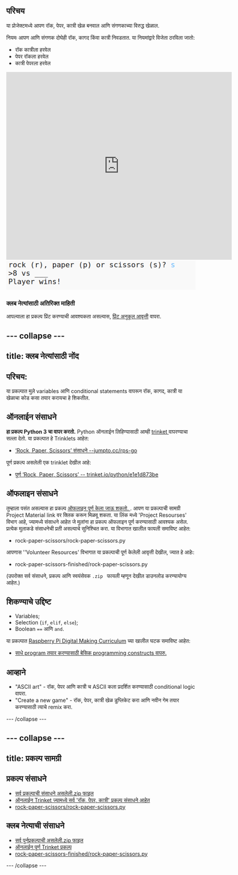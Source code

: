 ## परिचय

या प्रोजेक्टमध्ये आपण रॉक, पेपर, कात्री खेळ बनवाल आणि संगणकाच्या विरुद्ध खेळाल.

नियमः आपण आणि संगणक दोघेही रॉक, कागद किंवा कात्री निवडतात. या नियमांद्वारे विजेता ठरविला जातो:

* रॉक कात्रीला हरवेल
* पेपर रॉकला हरवेल
* कात्री पेपरला हरवेल

<div class="trinket">
  <iframe src="https://trinket.io/embed/python/e1e1d873be?outputOnly=true&start=result" width="600" height="500" frameborder="0" marginwidth="0" marginheight="0" allowfullscreen>
  </iframe>
  <img src="images/rps-final.png">
</div>

### क्लब नेत्यांसाठी अतिरिक्त माहिती

आपल्याला हा प्रकल्प प्रिंट करण्याची आवश्यकता असल्यास, [प्रिंट अनुकूल आवृत्ती](https://projects.raspberrypi.org/en/projects/rock-paper-scissors/print) वापरा.

## \--- collapse \---

## title: क्लब नेत्यांसाठी नोंद

## परिचय:

या प्रकल्पात मुले variables आणि conditional statements वापरून रॉक, कागद, कात्री या खेळाचा कोड कसा तयार करायचा हे शिकतील.

## ऑनलाईन संसाधने

**हा प्रकल्प Python 3 चा वापर करतो.** Python ऑनलाईन लिहिण्यासाठी आम्ही [ trinket ](https://trinket.io/)वापरण्याचा सल्ला देतो. या प्रकल्पात हे Trinklets आहेत:

* [‘Rock, Paper, Scissors’ संसाधने --jumpto.cc/rps-go](http://jumpto.cc/rps-go)

पूर्ण प्रकल्प असलेली एक trinklet देखील आहे:

* [पूर्ण ‘Rock, Paper, Scissors’ -- trinket.io/python/e1e1d873be](https://trinket.io/python/e1e1d873be)

## ऑफलाइन संसाधने

तुम्हाला पसंत असल्यास हा प्रकल्प [ ऑफलाइन पूर्ण केला जाऊ शकतो. ](https://www.codeclubprojects.org/en-GB/resources/python-working-offline/). आपण या प्रकल्पाची सामग्री Project Material link वर​ क्लिक करून मिळवू शकता. या लिंक मध्ये 'Project Resourses' विभाग आहे, ज्यामध्ये संसाधने आहेत जे मुलांना हा प्रकल्प ऑफलाइन पूर्ण करण्यासाठी आवश्यक असेल. प्रत्येक मुलाकडे संसाधनेची प्रती असल्याचे सुनिश्चित करा. या विभागात खालील फायली समाविष्ट आहेत:

* rock-paper-scissors/rock-paper-scissors.py

आपणास ''Volunteer Resources' विभागात या प्रकल्पाची पूर्ण केलेली आवृत्ती देखील, ज्यात हे आहेः:

* rock-paper-scissors-finished/rock-paper-scissors.py

(उपरोक्त सर्व संसाधने, प्रकल्प आणि स्वयंसेवक `.zip ` फायली म्हणून देखील डाउनलोड करण्यायोग्य आहेत.)

## शिकण्याचे उद्दिष्ट

* Variables;
* Selection (`if`, `elif`, `else`); 
* Boolean `==` आणि `and`.

या प्रकल्पात [ ​​Raspberry Pi Digital Making Curriculum](http://rpf.io/curriculum) च्या खालील घटक समाविष्ट आहेत:

* [साधे program तयार करण्यासाठी बेसिक programming constructs वापरु.](https://www.raspberrypi.org/curriculum/programming/creator)

## आव्हाने

* "ASCII art" - रॉक, पेपर आणि कात्री च ASCII कला प्रदर्शित करण्यासाठी conditional logic वापरा. 
* "Create a new game" - रॉक, पेपर, कात्री खेळ डुप्लिकेट करा आणि नवीन गेम तयार करण्यासाठी त्याचे remix करा. 

\--- /collapse \---

## \--- collapse \---

## title: प्रकल्प सामग्री

## प्रकल्प संसाधने

* [सर्व प्रकल्पाची संसाधने असलेली.zip फाइल](resources/rock-paper-scissors-project-resources.zip)
* [ऑनलाईन Trinket ज्यामध्ये सर्व 'रॉक, पेपर, कात्री' प्रकल्प संसाधने आहेत](http://jumpto.cc/rps-go)
* [rock-paper-scissors/rock-paper-scissors.py](resources/rock-paper-scissors-rock-paper-scissors.py)

## क्लब नेत्याची संसाधने

* [सर्व पुर्नप्रकल्पाची असलेली.zip फाइल](resources/rock-paper-scissors-volunteer-resources.zip)
* [ऑनलाईन पूर्ण Trinket प्रकल्प](https://trinket.io/python/e1e1d873be)
* [rock-paper-scissors-finished/rock-paper-scissors.py](resources/rock-paper-scissors-finished-rock-paper-scissors.py)

\--- /collapse \---